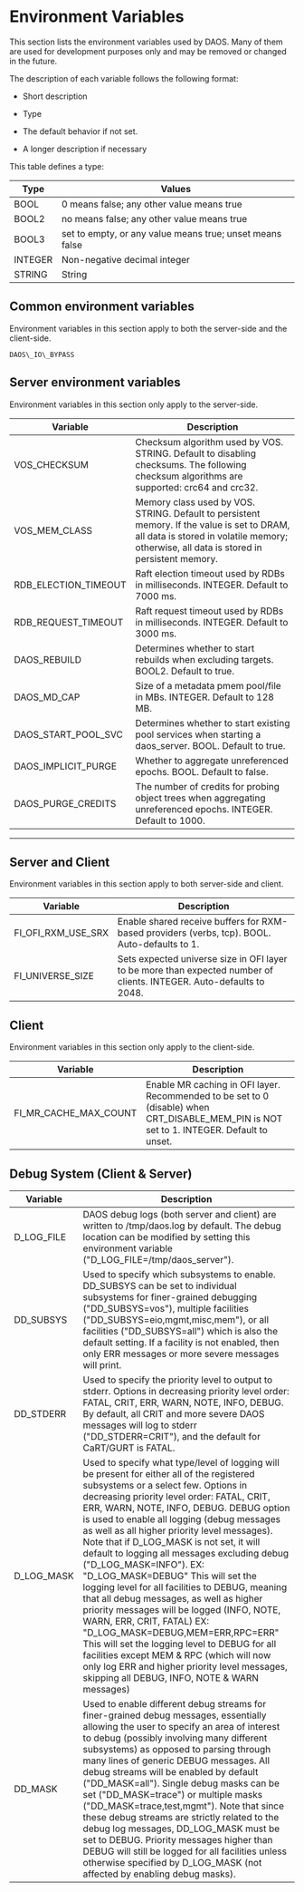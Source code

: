 # Environment Variables

This section lists the environment variables used by DAOS. Many of them
are used for development purposes only and may be removed or changed in
the future.

The description of each variable follows the following format:

-   Short description

-   Type

-   The default behavior if not set.

-   A longer description if necessary

This table defines a type:

|Type|Values|
|----|----|
|BOOL|0 means false; any other value means true|
|BOOL2|no means false; any other value means true|
|BOOL3|set to empty, or any value means true; unset means false|
|INTEGER|Non-negative decimal integer|
|STRING|String|

## Common environment variables

Environment variables in this section apply to both the server-side and the client-side.

    DAOS\_IO\_BYPASS

## Server environment variables

Environment variables in this section only apply to the server-side.

|Variable|Description|
|----|----|
|VOS\_CHECKSUM |Checksum algorithm used by VOS. STRING. Default to disabling checksums. The following checksum algorithms are supported: crc64 and crc32.|
|VOS\_MEM\_CLASS|Memory class used by VOS. STRING. Default to persistent memory. If the value is set to DRAM, all data is stored in volatile memory; otherwise, all data is stored in persistent memory.|
|RDB\_ELECTION\_TIMEOUT|Raft election timeout used by RDBs in milliseconds. INTEGER. Default to 7000 ms.|
|RDB\_REQUEST\_TIMEOUT|Raft request timeout used by RDBs in milliseconds. INTEGER. Default to 3000 ms.|
|DAOS\_REBUILD |Determines whether to start rebuilds when excluding targets. BOOL2. Default to true.|
|DAOS\_MD\_CAP|Size of a metadata pmem pool/file in MBs. INTEGER. Default to 128 MB.|
|DAOS\_START\_POOL\_SVC|Determines whether to start existing pool services when starting a daos\_server. BOOL. Default to true.|
|DAOS\_IMPLICIT\_PURGE|Whether to aggregate unreferenced epochs. BOOL. Default to false.|
|DAOS\_PURGE\_CREDITS|The number of credits for probing object trees when aggregating unreferenced epochs. INTEGER. Default to 1000.|

  --------------------------------------------------------------------------------------------------------------------------------------------------------------------------------------------------------------------------


## Server and Client

Environment variables in this section apply to both server-side and client.

|Variable|Description|
|----|----|
|FI\_OFI\_RXM\_USE\_SRX|Enable shared receive buffers for RXM-based providers (verbs, tcp). BOOL. Auto-defaults to 1.|
|FI\_UNIVERSE\_SIZE|Sets expected universe size in OFI layer to be more than expected number of clients. INTEGER. Auto-defaults to 2048.|


## Client

Environment variables in this section only apply to the client-side.

|Variable|Description|
|----|----|
|FI\_MR\_CACHE\_MAX\_COUNT|Enable MR caching in OFI layer. Recommended to be set to 0 (disable) when CRT\_DISABLE\_MEM\_PIN is NOT set to 1. INTEGER. Default to unset.|


## Debug System (Client & Server)
|Variable |Description|
|----|----|
|D\_LOG\_FILE|DAOS debug logs (both server and client) are written to /tmp/daos.log by default. The debug location can be modified by setting this environment variable ("D\_LOG\_FILE=/tmp/daos\_server").|
|DD\_SUBSYS|Used to specify which subsystems to enable. DD\_SUBSYS can be set to individual subsystems for finer-grained debugging ("DD\_SUBSYS=vos"), multiple facilities ("DD\_SUBSYS=eio,mgmt,misc,mem"), or all facilities ("DD\_SUBSYS=all") which is also the default setting. If a facility is not enabled, then only ERR messages or more severe messages will print.|
|DD\_STDERR|Used to specify the priority level to output to stderr. Options in decreasing priority level order: FATAL, CRIT, ERR, WARN, NOTE, INFO, DEBUG. By default, all CRIT and more severe DAOS messages will log to stderr ("DD\_STDERR=CRIT"), and the default for CaRT/GURT is FATAL.|
|D\_LOG\_MASK|Used to specify what type/level of logging will be present for either all of the registered subsystems or a select few. Options in decreasing priority level order: FATAL, CRIT, ERR, WARN, NOTE, INFO, DEBUG. DEBUG option is used to enable all logging (debug messages as well as all higher priority level messages). Note that if D\_LOG\_MASK is not set, it will default to logging all messages excluding debug ("D\_LOG\_MASK=INFO"). EX: "D\_LOG\_MASK=DEBUG" This will set the logging level for all facilities to DEBUG, meaning that all debug messages, as well as higher priority messages will be logged (INFO, NOTE, WARN, ERR, CRIT, FATAL) EX: "D\_LOG\_MASK=DEBUG,MEM=ERR,RPC=ERR" This will set the logging level to DEBUG for all facilities except MEM & RPC (which will now only log ERR and higher priority level messages, skipping all DEBUG, INFO, NOTE & WARN messages)|
|DD\_MASK|Used to enable different debug streams for finer-grained debug messages, essentially allowing the user to specify an area of interest to debug (possibly involving many different subsystems) as opposed to parsing through many lines of generic DEBUG messages. All debug streams will be enabled by default ("DD\_MASK=all"). Single debug masks can be set ("DD\_MASK=trace") or multiple masks ("DD\_MASK=trace,test,mgmt"). Note that since these debug streams are strictly related to the debug log messages, DD\_LOG\_MASK must be set to DEBUG. Priority messages higher than DEBUG will still be logged for all facilities unless otherwise specified by D\_LOG\_MASK (not affected by enabling debug masks).|


